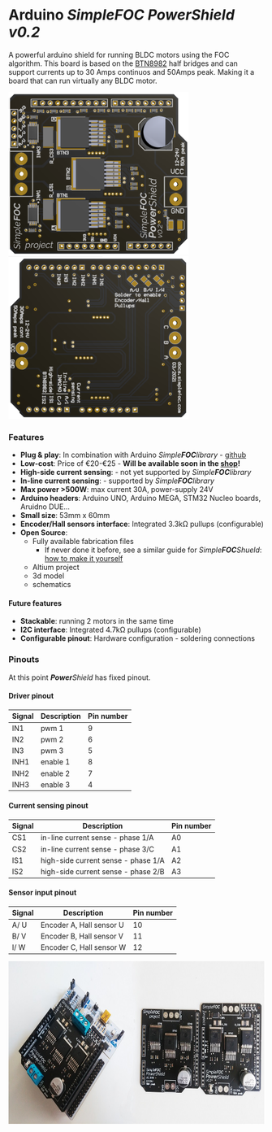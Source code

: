# Arduino *Simple**FOC** PowerShield* *v0.2* 
A powerful arduino shield for running BLDC motors using the FOC algorithm. This board is based on the [BTN8982](https://www.infineon.com/dgdl/Infineon-BTN8982TA-DS-v01_00-EN.pdf?fileId=db3a30433fa9412f013fbe32289b7c17) half bridges and can support currents up to 30 Amps continuos and 50Amps peak. Making it a board that can run virtually any BLDC motor.

<p align="">
<img src="images/top.png"  height="320px"><img src="images/bottom.png"  height="320px">
</p>

### Features
- **Plug & play**: In combination with Arduino *Simple**FOC**library* - [github](https://github.com/simplefoc/Arduino-FOC)
- **Low-cost**: Price of €20-€25 -  **Will be available soon in the [shop](https://simplefoc.com/shop)!**
- **High-side current sensing**: - not yet supported by *Simple**FOC**library*
- **In-line current sensing**: - supported by *Simple**FOC**library*
- **Max power >500W**: max current 30A, power-supply 24V
- **Arduino headers**: Arduino UNO, Arduino MEGA, STM32 Nucleo boards, Aruidno DUE...
- **Small size**: 53mm x 60mm
- **Encoder/Hall sensors interface**: Integrated 3.3kΩ pullups (configurable)
- **Open Source**: 
   - Fully available fabrication files  
        - If never done it before, see a similar guide for *Simple**FOC**Shueld*:  [how to make it yourself](https://docs.simplefoc.com/arduino_simplefoc_shield_fabrication)
   - Altium project
   - 3d model
   - schematics
    
#### Future features
- **Stackable**: running 2 motors in the same time
- **I2C interface**: Integrated 4.7kΩ pullups (configurable)
- **Configurable pinout**: Hardware configuration - soldering connections

### Pinouts
At this point ***Power**Shield* has fixed pinout.

#### Driver pinout
Signal | Description | Pin number
--- | --- | ----
IN1 | pwm 1 |	9
IN2 |  pwm 2 |	6
IN3 | 	pwm 3	 | 5 
INH1| enable 1 |	8
INH2 |	enable 2 |	7
INH3 |	enable  3	| 4

#### Current sensing pinout
Signal | Description | Pin number
--- | --- | ----
CS1 | in-line current sense - phase 1/A| A0
CS2 | in-line current sense - phase 3/C | A1
IS1 | high-side current sense - phase 1/A | A2
IS2 | high-side current sense - phase 2/B | A3

#### Sensor input pinout
Signal | Description | Pin number
--- | --- | ----
A/ U | Encoder A, Hall sensor U |	10
B/ V | Encoder B, Hall sensor V |	11
I/ W | Encoder C, Hall sensor W |	12

<p align="">
<img src="images/small.jpg"  height="320px">
</p>